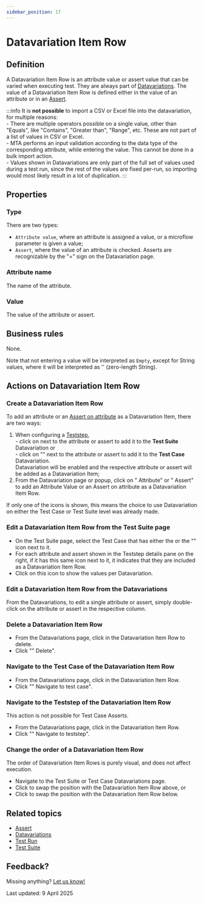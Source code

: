 ```yaml
---
sidebar_position: 17
---
```



# Datavariation Item Row


## Definition

A Datavariation Item Row is an attribute value or assert value that can be varied when executing test. They are always part of [Datavariations](datavariation).
The value of a Datavariation Item Row is defined either in the value of an attribute or in an [Assert](Assert/).

:::info
It is **not possible** to import a CSV or Excel file into the datavariation, for multiple reasons:
<br/>- There are multiple operators possible on a single value, other than "Equals", like "Contains", "Greater than", "Range", etc. These are not part of a list of values in CSV or Excel.
<br/>- MTA performs an input validation according to the data type of the corresponding attribute, while entering the value. This cannot be done in a bulk import action.
<br/>- Values shown in Datavariations are only part of the full set of values used during a test run, since the rest of the values are fixed per-run, so importing would most likely result in a lot of duplication.
:::

## Properties

### Type
There are two types: 
- `Attribute value`, where an attribute is assigned a value, or a microflow parameter is given a value; 
- `Assert`, where the value of an attribute is checked. Asserts are recognizable by the "=" sign on the Datavariation page.<br />

### Attribute name
The name of the attribute.

### Value
The value of the attribute or assert.

## Business rules

None.

Note that not entering a value will be interpreted as `Empty`, except for String values, where it will be interpreted as '' (zero-length String).

## Actions on Datavariation Item Row

### Create a Datavariation Item Row
To add an attribute or an [Assert on attribute](Assert/assert-attribute) as a Datavariation Item, there are two ways:
1. When configuring a [Teststep](teststep), <br/>- click on <i class="fas fa-table"></i> next to the attribute or assert to add it to the **Test Suite** Datavariation or <br/>- click on "<i class="fas fa-table-rows"></i>" next to the attribute or assert to add it to the **Test Case** Datavariation.<br/>Datavariation will be enabled and the respective attribute or assert will be added as a Datavariation Item;
2. From the Datavariation page or popup, click on "<i class="fal fa-plus-circle"></i> Attribute" or "<i class="fal fa-plus-circle"></i> Assert" to add an Attribute Value or an Assert on attribute as a Datavariation Item Row.

If only one of the icons is shown, this means the choice to use Datavariation on either the Test Case or Test Suite level was already made. 

### Edit a Datavariation Item Row from the Test Suite page
- On the Test Suite page, select the Test Case that has either the <i class="fas fa-table"></i> or the "<i class="fas fa-table-rows"></i>" icon next to it.
- For each attribute and assert shown in the Teststep details pane on the right, if it has this same icon next to it, it indicates that they are included as a Datavariation Item Row.
- Click on this icon to show the values per Datavariation.
 
### Edit a Datavariation Item Row from the Datavariations

From the Datavariations, to edit a single attribute or assert, simply double-click on the attribute or assert in the respective column.

### Delete a Datavariation Item Row
- From the Datavariations page, click <i class="fas fa-ellipsis"></i> in the Datavariation Item Row to delete.
- Click ""<i class="fal fa-trash-alt"></i> Delete".


### Navigate to the Test Case of the Datavariation Item Row

- From the Datavariations page, click <i class="fas fa-ellipsis"></i> in the Datavariation Item Row.
- Click ""<i class="fal fa-location-arrow"></i> Navigate to test case".

### Navigate to the Teststep of the Datavariation Item Row
This action is not possible for Test Case Asserts.

- From the Datavariations page, click <i class="fas fa-ellipsis"></i> in the Datavariation Item Row.
- Click ""<i class="fal fa-location-arrow"></i> Navigate to teststep".


### Change the order of a Datavariation Item Row

The order of Datavariation Item Rows is purely visual, and does not affect execution.

- Navigate to the Test Suite or Test Case Datavariations page.
- Click <i class="fa-light fa-arrow-up"></i> to swap the position with the Datavariation Item Row above, or
- Click <i class="fa-light fa-arrow-down"></i> to swap the position with the Datavariation Item Row below.


## Related topics
- [Assert](Assert)
- [Datavariations](datavariation)
- [Test Run](test-run)
- [Test Suite](test-suite)

## Feedback?
Missing anything? [Let us know!](mailto:support@menditect.com)

Last updated: 9 April 2025